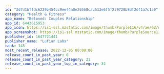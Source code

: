 ```yaml
---
id: "3d7d1bffdc6229b454cc9eef4a0e26568cac513e6f5f239720b8df2d41a7c130"
category: "Health & Fitness"
app_name: "Beloved: Couples Relationship"
app_id: 6443615953
app_icon: https://is1-ssl.mzstatic.com/image/thumb/Purple116/v4/ae/e3/d9/aee3d9ef-ed5e-472c-e8d9-6fe641d0b7ab/AppIcon-0-0-1x_U007ephone-0-0-0-0-0-85-220.png/1024x1024bb.png
app_screenshot: https://is1-ssl.mzstatic.com/image/thumb/PurpleSource116/v4/60/64/8a/60648a95-4b95-02d4-8644-4839365018cd/4f7f38b7-5b0c-429c-a5b9-568de0a03a2b_01.jpg/1284x2778bb.png
publisher_id: 1647721441
publisher_name: "Lufian Labs"
rank: 148
most_recent_release: 2022-12-05 00:00:00
release_count_in_past_year: 0
release_count_in_past_year_category: 21
release_count_in_past_year_top_in_category: 34
---
```

